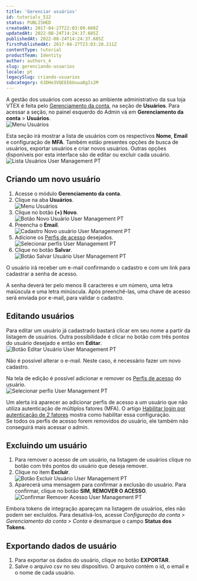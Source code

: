 ```yaml
---
title: 'Gerenciar usuários'
id: tutorials_512
status: PUBLISHED
createdAt: 2017-04-27T22:03:09.608Z
updatedAt: 2022-08-24T14:24:37.685Z
publishedAt: 2022-08-24T14:24:37.685Z
firstPublishedAt: 2017-04-27T23:03:28.211Z
contentType: tutorial
productTeam: Identity
author: authors_4
slug: gerenciando-usuarios
locale: pt
legacySlug: criando-usuarios
subcategory: 63DHe3VQEEE6Uuua8gIs2M
---
```


A gestão dos usuários com acesso ao ambiente administrativo da sua loja VTEX é feita pelo [Gerenciamento da conta](/pt/tutorial/visao-geral-do-modulo-license-manager/), na seção de **Usuários**. Para acessar a seção, no painel esquerdo do Admin vá em __Gerenciamento da conta__ > __Usuários__.  
![Menu Usuários](https://images.ctfassets.net/alneenqid6w5/4ufKrojjLZwb8zBdD5xz7f/1ced4757cb7ffdac1e796831a072cee4/Menu_Usu__rios.png)

Esta seção irá mostrar a lista de usuários com os respectivos __Nome__, __Email__ e configuração de __MFA__. Também estão presentes opções de busca de usuários, exportar usuários e criar novos usuários. Outras opções disponíveis por esta interface são de editar ou excluir cada usuário.  
![Lista Usuários User Management PT](https://images.ctfassets.net/alneenqid6w5/1IjRv0l2rDBrSWtHj82CDm/3440b1f6633113c14bf91d9147d4eb0a/Lista_Usu__rios_User_Management_PT.png)

## Criando um novo usuário

1. Acesse o módulo __Gerenciamento da conta__.
2. Clique na aba __Usuários__.  
![Menu Usuários](https://images.ctfassets.net/alneenqid6w5/4ufKrojjLZwb8zBdD5xz7f/1ced4757cb7ffdac1e796831a072cee4/Menu_Usu__rios.png)
3. Clique no botão **(+) Novo**.  
![Botão Novo Usuário User Management PT](https://images.ctfassets.net/alneenqid6w5/2MzlIdrqPecPcrnjeSMTTx/2e22d8445ad59154fcf3a74143ba4e83/Bot__o_Novo_Usu__rio_User_Management_PT.png)
4. Preencha o **Email**.  
![Cadastro Novo usuário User Management PT](https://images.ctfassets.net/alneenqid6w5/6EWyev5Qu1nYYxbL1K8YMw/24b86a1bfa609e3a7df29a9d871bf92c/Cadastro_Novo_usu__rio_User_Management_PT.png)
5. Adicione os [Perfis de acesso](/pt/tutorial/como-criar-perfil-de-acesso/) desejados.  
![Selecionar perfis User Management PT](https://images.ctfassets.net/alneenqid6w5/4wSp2QkYZH114DFFEOo3ly/f04120c62872db0a334a94cd6eaa27d0/Selecionar_perfis_User_Management__PT.png)
6. Clique no botão **Salvar**.  
![Botão Salvar Usuário User Management PT](https://images.ctfassets.net/alneenqid6w5/707TZ7u4fRaSVGVDfaLcMC/d121f227059e530135daa14216055cf8/Bot__o_Salvar_Usu__rio_User_Management_PT.png)

O usuário irá receber um e-mail confirmando o cadastro e com um link para cadastrar a senha de acesso.

A senha deverá ter pelo menos 8 caracteres e um número, uma letra maiúscula e uma letra minúscula. Após preenchê-las, uma chave de acesso será enviada por e-mail, para validar o cadastro.

## Editando usuários

Para editar um usuário já cadastrado bastará clicar em seu nome a partir da listagem de usuários. Outra possibilidade é clicar no botão com três pontos do usuário desejado e então em **Editar**.
![Botão Editar Usuário User Management PT](https://images.ctfassets.net/alneenqid6w5/5XzJuCftOAty7JHkxHO5Th/4795fe5b550804de645180f2ce973cb0/Bot__o_Editar_Usu__rio_User_Management_PT.png)

Não é possível alterar o e-mail. Neste caso, é necessário fazer um novo cadastro.

Na tela de edição é possível adicionar e remover os [Perfis de acesso](/pt/tutorial/como-criar-perfil-de-acesso/) do usuário.  
![Selecionar perfis User Management PT](https://images.ctfassets.net/alneenqid6w5/4wSp2QkYZH114DFFEOo3ly/f04120c62872db0a334a94cd6eaa27d0/Selecionar_perfis_User_Management__PT.png)

<div class="alert alert-info" role="alert">Um alerta irá aparecer ao adicionar perfis de acesso a um usuário que não utiliza autenticação de múltiplos fatores (MFA). O artigo <a href="https://help.vtex.com/pt/tutorial/habilitar-login-por-autenticacao-de-2-fatores--4Ae1fcQi12g8u4SkQKCqWQ">Habilitar login por autenticação de 2 fatores</a> mostra como habilitar essa configuração.</div>

<div class="alert alert-warning" role="alert">Se todos os perfis de acesso forem removidos do usuário, ele também não conseguirá mais acessar o admin.</div>

## Excluindo um usuário

1. Para remover o acesso de um usuário, na listagem de usuários clique no botão com três pontos do usuário que deseja remover.
2. Clique no item **Excluir**.  
![Botão Excluir Usuário User Management PT](https://images.ctfassets.net/alneenqid6w5/40v9IfXb47lKyi79vZgWpJ/211543a868c70430b56872901e1a834d/Bot__o_Excluir_Usu__rio_User_Management_PT.png)
3. Aparecerá uma mensagem para confirmar a exclusão do usuário. Para confirmar, clique no botão **SIM, REMOVER O ACESSO**.  
![Confirmar Remover Acesso User Management PT](https://images.ctfassets.net/alneenqid6w5/2lnDFzfX0ZPsZM8uX59Nq7/682ccb51fcb859c7f0f50f7914049718/Confirmar_Remover_Acesso_User_Management_PT.png)

<div class="alert alert-info">
Embora tokens de integração apareçam na listagem de usuários, eles não podem ser excluídos. Para desativá-los, acesse <em>Configuração da conta > Gerenciamento da conta > Conta</em> e desmarque o campo <strong>Status dos Tokens</strong>.
</div>

## Exportando dados de usuário

1. Para exportar os dados do usuário, clique no botão **EXPORTAR**.
2. Salve o arquivo csv no seu dispositivo. O arquivo contém o id, o email e o nome de cada usuário.
